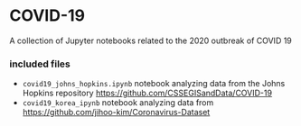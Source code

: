 # COVID-19

A collection of Jupyter notebooks related to the 2020 outbreak of COVID 19

### included files

- `covid19_johns_hopkins.ipynb` notebook analyzing data from the Johns Hopkins repository https://github.com/CSSEGISandData/COVID-19
- `covid19_korea_ipynb` notebook analyzing data from https://github.com/jihoo-kim/Coronavirus-Dataset